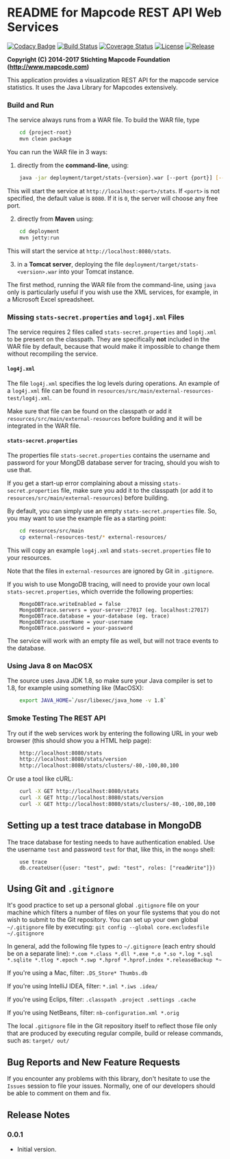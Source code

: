 # README for Mapcode REST API Web Services

[![Codacy Badge](https://api.codacy.com/project/badge/Grade/809a3c6b23ed42d28b4b17e0e77b655f)](https://www.codacy.com/app/rijnb/mapcode-stats-service?utm_source=github.com&amp;utm_medium=referral&amp;utm_content=mapcode-foundation/mapcode-stats-service&amp;utm_campaign=Badge_Grade)
[![Build Status](https://img.shields.io/travis/mapcode-foundation/mapcode-stats-service.svg?maxAge=3600&branch=master)](https://travis-ci.org/mapcode-foundation/mapcode-stats-service)
[![Coverage Status](https://coveralls.io/repos/github/mapcode-foundation/mapcode-stats-service/badge.svg?branch=master&maxAge=3600)](https://coveralls.io/github/mapcode-foundation/mapcode-stats-service?branch=master)
[![License](http://img.shields.io/badge/license-APACHE2-blue.svg)]()
[![Release](https://img.shields.io/github/release/mapcode-foundation/mapcode-stats-service.svg?maxAge=3600)](https://github.com/mapcode-foundation/mapcode-stats-service/releases)

**Copyright (C) 2014-2017 Stichting Mapcode Foundation (http://www.mapcode.com)**

This application provides a visualization REST API for the mapcode service statistics.
It uses the Java Library for Mapcodes extensively. 


### Build and Run

The service always runs from a WAR file.
To build the WAR file, type

```bash
    cd {project-root}
    mvn clean package
```

You can run the WAR file in 3 ways:

1. directly from the **command-line**, using:

```bash
    java -jar deployment/target/stats-{version}.war [--port {port}] [--silent] [--debug] [--help]
```

  This will start the service at `http://localhost:<port>/stats`. If `<port>` is not specified, the
  default value is `8080`. If it is `0`, the server will choose any free port.

2. directly from **Maven** using:
 
 ```bash
     cd deployment
     mvn jetty:run
 ```
     
  This will start the service at `http://localhost:8080/stats`.

3. in a **Tomcat server**, deploying the file `deployment/target/stats-<version>.war` into
your Tomcat instance.

The first method, running the WAR file from the command-line, using `java` only is particularly
useful if you wish use the XML services, for example, in a Microsoft Excel spreadsheet.


### Missing `stats-secret.properties` and `log4j.xml` Files

The service requires 2 files called `stats-secret.properties` and `log4j.xml` to be present on the
classpath. They are specifically **not** included in the WAR file by default, because that would
make it impossible to change them without recompiling the service.


#### `log4j.xml`

The file `log4j.xml` specifies the log levels during operations. An example of a `log4j.xml` file
can be found in `resources/src/main/external-resources-test/log4j.xml`. 

Make sure that file can be found on the classpath
or add it `resources/src/main/external-resources` before building and it will be integrated in the WAR file.


#### `stats-secret.properties`
 
The properties file `stats-secret.properties` contains the username and password for
your MongDB database server for tracing, should you wish to use that.

If you get a start-up error complaining about a missing `stats-secret.properties` file,
make sure you add it to the classpath (or add it to `resources/src/main/external-resources`) before building.

By default, you can simply use an empty `stats-secret.properties` file. So, you may want to
use the example file as a starting point:

```bash
    cd resources/src/main
    cp external-resources-test/* external-resources/
```

This will copy an example `log4j.xml` and `stats-secret.properties` file to your 
resources.

Note that the files in `external-resources` are ignored by Git in `.gitignore`.

If you wish to use MongoDB tracing, will need to provide your own local
`stats-secret.properties`, which override the following properties:

```properties
    MongoDBTrace.writeEnabled = false
    MongoDBTrace.servers = your-server:27017 (eg. localhost:27017)
    MongoDBTrace.database = your-database (eg. trace)
    MongoDBTrace.userName = your-username
    MongoDBTrace.password = your-password
```

The service will work with an empty file as well, but will not trace events to the
database.


### Using Java 8 on MacOSX

The source uses Java JDK 1.8, so make sure your Java compiler is set to 1.8, for example
using something like (MacOSX):

```bash
    export JAVA_HOME=`/usr/libexec/java_home -v 1.8`
```

### Smoke Testing The REST API

Try out if the web services work by entering the following URL in your web browser
(this should show you a HTML help page):

```bash
    http://localhost:8080/stats
    http://localhost:8080/stats/version
    http://localhost:8080/stats/clusters/-80,-100,80,100
```
Or use a tool like cURL:

```bash
    curl -X GET http://localhost:8080/stats
    curl -X GET http://localhost:8080/stats/version
    curl -X GET http://localhost:8080/stats/clusters/-80,-100,80,100
```

## Setting up a test trace database in MongoDB

The trace database for testing needs to have authentication enabled.
Use the username `test` and password `test` for that, like this, 
in the `mongo` shell:
 
```
    use trace
    db.createUser({user: "test", pwd: "test", roles: ["readWrite"]})
```

## Using Git and `.gitignore`

It's good practice to set up a personal global `.gitignore` file on your machine which filters a number of files
on your file systems that you do not wish to submit to the Git repository. You can set up your own global
`~/.gitignore` file by executing:
`git config --global core.excludesfile ~/.gitignore`

In general, add the following file types to `~/.gitignore` (each entry should be on a separate line):
`*.com *.class *.dll *.exe *.o *.so *.log *.sql *.sqlite *.tlog *.epoch *.swp *.hprof *.hprof.index *.releaseBackup *~`

If you're using a Mac, filter:
`.DS_Store* Thumbs.db`

If you're using IntelliJ IDEA, filter:
`*.iml *.iws .idea/`

If you're using Eclips, filter:
`.classpath .project .settings .cache`

If you're using NetBeans, filter:
`nb-configuration.xml *.orig`

The local `.gitignore` file in the Git repository itself to reflect those file only that are produced by executing
regular compile, build or release commands, such as:
`target/ out/`


## Bug Reports and New Feature Requests

If you encounter any problems with this library, don't hesitate to use the `Issues` session to file your issues.
Normally, one of our developers should be able to comment on them and fix.


## Release Notes

### 0.0.1
 
* Initial version.
